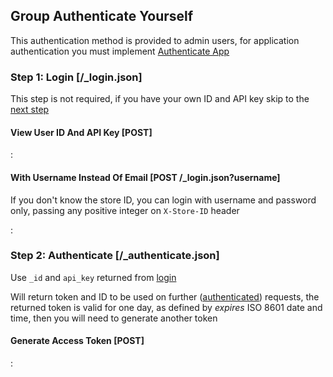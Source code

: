 ## Group Authenticate Yourself

This authentication method is provided to admin users,
for application authentication you must implement
[Authenticate App](#reference/authenticate-app)

### Step 1: Login [/_login.json]

This step is not required, if you have your own ID and API key skip to the
[next step](#reference/authenticate-yourself/step-2-authenticate)

#### View User ID And API Key [POST]

:[](.view-user-id-and-api-key.apib)

#### With Username Instead Of Email [POST /_login.json?username]

If you don't know the store ID, you can login with username and password only,
passing any positive integer on `X-Store-ID` header

:[](.with-username-instead-of-email.apib)

### Step 2: Authenticate [/_authenticate.json]

Use `_id` and `api_key` returned from [login](#reference/authenticate-yourself/step-1-login)

Will return token and ID to be used on further
([authenticated](#introduction/overview/authentication)) requests,
the returned token is valid for one day, as defined by *expires* ISO 8601 date and time,
then you will need to generate another token

#### Generate Access Token [POST]

:[](.generate-access-token.apib)
